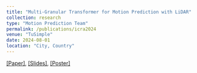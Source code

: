 ```yaml
---
title: "Multi-Granular Transformer for Motion Prediction with LiDAR"
collection: research
type: "Motion Prediction Team"
permalink: /publications/icra2024
venue: "TuSimple"
date: 2024-08-01
location: "City, Country"
---
```


[[Paper]](https://arxiv.org/pdf/2312.02409),
[[Slides]](http://alexxiao95.github.io/publications/icra/icra_slides.pdf),
[[Poster]](http://alexxiao95.github.io/publications/icra/icra_poster.pdf)